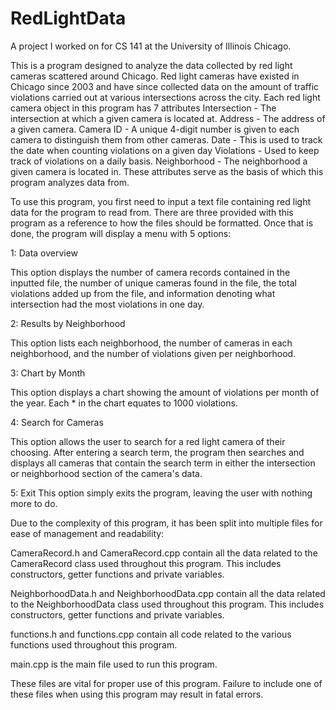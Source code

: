 # RedLightData
A project I worked on for CS 141 at the University of Illinois Chicago.

This is a program designed to analyze the data collected by red light cameras scattered around Chicago.
Red light cameras have existed in Chicago since 2003 and have since collected data on the amount of traffic violations carried out at various intersections across the city.
Each red light camera object in this program has 7 attributes
    Intersection - The intersection at which a given camera is located at.
    Address - The address of a given camera.
    Camera ID - A unique 4-digit number is given to each camera to distinguish them from other cameras.
    Date - This is used to track the date when counting violations on a given day
    Violations - Used to keep track of violations on a daily basis.
    Neighborhood - The neighborhood a given camera is located in.
These attributes serve as the basis of which this program analyzes data from.

To use this program, you first need to input a text file containing red light data for the program to read from. There are three provided with this program as a reference to how the files should be formatted.
Once that is done, the program will display a menu with 5 options:

1: Data overview

This option displays the number of camera records contained in the inputted file, the number of unique cameras found in the file, the total violations added up from the file, 
and information denoting what intersection had the most violations in one day.

2: Results by Neighborhood

This option lists each neighborhood, the number of cameras in each neighborhood, and the number of violations given per neighborhood.

3: Chart by Month

This option displays a chart showing the amount of violations per month of the year. Each * in the chart equates to 1000 violations.

4: Search for Cameras

This option allows the user to search for a red light camera of their choosing. After entering a search term, the program then searches and displays all cameras that contain  the search term in either the intersection or neighborhood section of the camera's data.

5: Exit
This option simply exits the program, leaving the user with nothing more to do.

Due to the complexity of this program, it has been split into multiple files for ease of management and readability:

CameraRecord.h and CameraRecord.cpp contain all the data related to the CameraRecord class used throughout this program. This includes constructors, getter functions and private variables.

NeighborhoodData.h and NeighborhoodData.cpp contain all the data related to the NeighborhoodData class used throughout this program. This includes constructors, getter functions and private variables.

functions.h and functions.cpp contain all code related to the various functions used throughout this program.

main.cpp is the main file used to run this program.

These files are vital for proper use of this program. Failure to include one of these files when using this program may result in fatal errors. 

